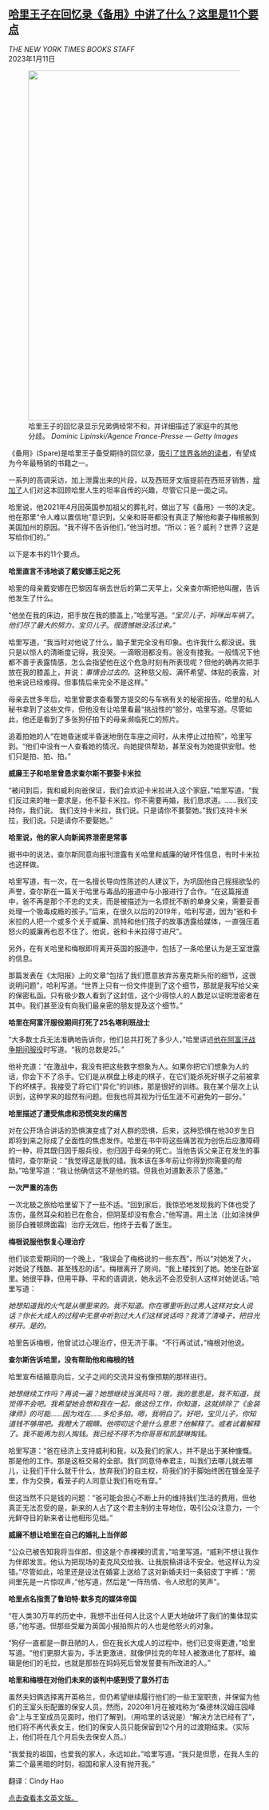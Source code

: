 <!--1673406425000-->
[哈里王子在回忆录《备用》中讲了什么？这里是11个要点](https://cn.nytimes.com/culture/20230111/prince-harry-spare-book/)
------

<address>THE NEW YORK TIMES BOOKS STAFF</address><time pudate="2023-01-11 10:31:09" datetime="2023-01-11 10:31:09">2023年1月11日</time><figure><img src="https://images.weserv.nl/?url=static01.nyt.com/images/2023/01/09/multimedia/00HARRY-TAKEAWAYS-1-18d1/00HARRY-TAKEAWAYS-1-18d1-master1050.jpg" width="1050" height="700"><figcaption>哈里王子的回忆录显示兄弟俩经常不和，并详细描述了家庭中的其他分歧。 <cite>Dominic Lipinski/Agence France-Presse — Getty Images</cite></figcaption></figure><section><p>《备用》(Spare)是哈里王子备受期待的回忆录，<a href="https://www.nytimes.com/2023/01/09/books/prince-harry-book-royal-family.html">吸引了世界各地的读者</a>，有望成为今年最畅销的书籍之一。</p><p>一系列的高调采访，加上泄露出来的片段，以及西班牙文版提前在西班牙销售，<a href="https://www.nytimes.com/2023/01/07/books/prince-harry-spare-memoir-leaks.html">增加了</a>人们对这本回顾哈里人生的坦率自传的兴趣，尽管它只是一面之词。</p><p>哈里说，他2021年4月回英国参加祖父的葬礼时，做出了写《备用》一书的决定。他在那里“令人难以置信地”意识到，父亲和哥哥都没有真正了解他和妻子梅根搬到美国加州的原因。“我不得不告诉他们，”他当时想。“所以：爸？威利？世界？这是写给你们的。”</p><p>以下是本书的11个要点。</p><p><b>哈里直言不讳地谈了戴安娜王妃之死</b></p><p>哈里的母亲戴安娜在巴黎因车祸去世后的第二天早上，父亲查尔斯把他叫醒，告诉他发生了什么。</p><p>“他坐在我的床边，把手放在我的膝盖上，”哈里写道。“<i>宝贝儿子，妈咪出车祸了</i>。<i>他们尽了最大的努力，宝贝儿子</i>。<i>很遗憾她没活过来。</i>”</p><p>哈里写道，“我当时对他说了什么，脑子里完全没有印象。也许我什么都没说。我只是以惊人的清晰度记得，我没哭。一滴眼泪都没有。爸没有搂我。一般情况下他都不善于表露情感，怎么会指望他在这个危急时刻有所表现呢？但他的确再次把手放在我的膝盖上，并说：<i>事情会过去的</i>。这种慈父般、满怀希望、体贴的表露，对他来说已经难得。但事情后来完全不是这样。”</p><p>母亲去世多年后，哈里曾要求查看警方提交的与车祸有关的秘密报告。哈里的私人秘书拿到了这些文件，但他没有让哈里看最“挑战性的”部分，哈里写道。尽管如此，他还是看到了多张狗仔拍下的母亲濒临死亡的照片。</p><p>追着拍她的人“在她昏迷或半昏迷地倒在车座之间时，从未停止过拍照”，哈里写到。“他们中没有一人查看她的情况，向她提供帮助，甚至没有为她提供安慰。他们只是拍、拍、拍。”</p><p><b>威廉王子和哈里曾恳求查尔斯不要娶卡米拉</b></p><p>“被问到后，我和威利向爸保证，我们会欢迎卡米拉进入这个家庭，”哈里写道。“我们反过来的唯一要求是，他不娶卡米拉。你不需要再婚，我们恳求道。……我们支持你，我们说。 我们支持卡米拉，我们说。只是请你不要娶她。”我们支持卡米拉，我们说。只是请你不要娶她。”</p><p><b>哈里说，他的家人向新闻界泄密是常事</b></p><p>据书中的说法，查尔斯同意向报刊泄露有关哈里和威廉的破坏性信息，有时卡米拉也这样做。</p><p>哈里写道，有一次，在一名擅长导向性陈述的人建议下，为巩固他自己摇摇欲坠的声誉，查尔斯在一篇关于哈里与毒品的报道中与小报进行了合作。“在这篇报道中，爸不再是那个不忠的丈夫，而是被描述为一名烦扰不断的单身父亲，需要妥善处理一个吸毒成瘾的孩子。”后来，在很久以后的2019年，哈利写道，因为“爸和卡米拉的人把一个或多个关于威廉、凯特和他们孩子的故事透露给媒体，一直强压着怒火的威廉再也忍不住了。他说，爸和卡米拉得寸进尺”。</p><p>另外，在有关哈里和梅根即将离开英国的报道中，包括了一条哈里认为是王室泄露的信息。</p><p>那篇发表在《太阳报》上的文章“包括了我们愿意放弃苏塞克斯头衔的细节，这很说明问题”，哈利写道。“世界上只有一份文件提到了这个细节，那就是我写给父亲的保密私函。只有极少数人看到了这封信，这个少得惊人的人数足以证明泄密者在其中。我们甚至没有向我们最亲密的朋友提及这个细节。”</p><p><b>哈里在阿富汗服役期间打死了25名塔利班战士</b></p><p>“大多数士兵无法准确地告诉你，他们总共打死了多少人，”哈里讲述<a href="https://www.nytimes.com/2023/01/06/world/europe/prince-harry-memoir-afghanistan.html">他在阿富汗战争期间服役</a>时写道。“我的总数是25。”</p><p>他补充道：“在激战中，我没有把这些数字想象为人。如果你把它们想象为人的话，你会下不了杀手。它们是从棋盘上移走的棋子，在它们能杀死好棋子之前被拿下的坏棋子。我接受了将它们“异化”的训练，那是很好的训练。我在某个层次上认识到，这种学来的超然有问题。但我也将其视为行伍生涯不可避免的一部分。”</p><p><b>哈里描述了遭受焦虑和恐慌突发的痛苦</b></p><p>对在公开场合讲话的恐惧演变成了对人群的恐惧，后来，这种恐惧在他30岁生日即将到来之际成了全面性的焦虑发作。哈里在书中将这些痛苦视为创伤后应激障碍的一种，将其既归因于服兵役，也归因于母亲的死亡。当他告诉父亲正在发生的事情时，查尔斯说：“我觉得这是我的错。我本该在多年前让你得到你需要的帮助。”哈里写道：“我让他确信这不是他的错。但我也对道歉表示了感激。”</p><p><b>一次严重的冻伤</b></p><p>一次北极之旅给哈里留下了一些不适。“回到家后，我惊恐地发现我的下体也受了冻伤，虽然耳朵和脸已在愈合，但阴茎却没有愈合，”他写道。用土法（比如涂抹伊丽莎白雅顿牌面霜）治疗无效后，他终于去看了医生。</p><p><b>梅根说服他恢复心理治疗</b></p><p>他们谈恋爱期间的一个晚上，“我误会了梅格说的一些东西”，所以“对她发了火，对她说了残酷、甚至残忍的话”。梅根离开了房间。“我上楼找到了她。她坐在卧室里。她很平静，但用平静、平和的语调说，她永远不会忍受别人这样对她说话。”哈里写道：</p><p><i>她想知道我的火气是从哪里来的。我不知道。你在哪里听到过男人这样对女人说话？你长大成人的过程中无意中听到过大人们这样说话吗？我清了清嗓子，把目光移开。是的。</i></p><p>哈里告诉梅根，他曾试过心理治疗，但无济于事。“不行再试试，”梅根对他说。</p><p><b>查尔斯告诉哈里，没有帮助他和梅根的钱</b></p><p>哈里宣布结婚意向后，父子之间的交流并没有像预期的那样进行。</p><p><i>她想继续工作吗？再说一遍？她想继续当演员吗？哦，我的意思是，我不知道，我觉得不会吧。我希望她会想和我在一起，做这份工作，你知道，这就排除了《金装律师》的可能……因为戏在……多伦多拍。嗯，我明白了。好吧，宝贝儿子，你知道钱不够用吧。我瞪大了眼睛。他唠叨这个是什么意思？他解释了。或者试着解释了。我不能再为别人掏钱。我已经不得不为你哥哥和凯瑟琳掏钱。</i></p><p>哈里写道：“爸在经济上支持威利和我，以及我们的家人，并不是出于某种慷慨。那是他的工作。那是这桩交易的全部。我们同意侍奉君主，叫我们去哪儿就去哪儿，让我们干什么就干什么，放弃我们的自主权，将我们的手脚始终困在镀金笼子里，作为交换，看笼子的人同意让我们有吃有穿。”</p><p>但这当然不只是钱的问题：“爸可能会担心不断上升的维持我们生活的费用，但他真正无法忍受的是，新来的人占了这个君主制的主导地位，吸引公众注意力，一个光鲜夺目的新来者让他相形见绌。”</p><p><b>威廉不想让哈里在自己的婚礼上当伴郎</b></p><p>“公众已被告知我将当伴郎，但这是个赤裸裸的谎言，”哈里写道。“威利不想让我作为伴郎发言。他认为把现场的麦克风交给我、让我脱稿讲话不安全。他这样认为没错。”尽管如此，哈里还是设法在婚宴上送给了这对新婚夫妇一条貂皮丁字裤：“房间里先是一片惊叹声，”他写道，然后是“一阵热情、令人欣慰的笑声”。</p><p><b>哈里点名指责了鲁珀特·默多克的媒体帝国</b></p><p>“在人类30万年的历史中，我想不出任何人比这个人更大地破坏了我们的集体现实感，”他写道。但那些受雇为英国小报拍照片的人也是他怒火的对象。</p><p>“狗仔一直都是一群丑陋的人，但在我长大成人的过程中，他们已变得更遭，”哈里写道。“他们更胆大妄为，手法更激进，就像伊拉克的年轻人被激进化了那样。编辑是他们的毛拉，也就是那些在妈妈死后曾发誓要有所改进的人。”</p><p><b>哈里和梅根在对他们未来的谈判中感到受了意外打击</b></p><p>虽然夫妇俩选择离开英格兰，但仍希望继续履行他们的一些王室职责，并保留为他们的王室头衔配置的保安人员。然而，2020年1月在被戏称为“桑德林汉姆庄园峰会”上与王室成员见面时，他们了解到，（用哈里的话说是）“解决方法已经有了”，他们将不再代表女王，他们的保安人员只能保留到12个月的过渡期结束。（实际上，他们将在几个月后失去保安人员。）</p><p>“我爱我的祖国，也爱我的家人，永远如此，”哈里写道。“我只是但愿，在我人生的第二个最黑暗的时刻，祖国和家人没有抛开我。”</p></section><footer>翻译：Cindy Hao<p><a rel="nofollow" target="_blank" href="https://www.nytimes.com/2023/01/10/books/prince-harry-spare-book.html">点击查看本文英文版。</a></p></footer>
